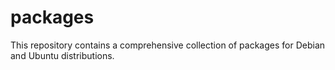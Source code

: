 # packages
This repository contains a comprehensive collection of packages for Debian and Ubuntu distributions.
